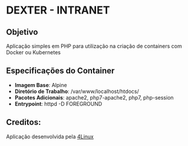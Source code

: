 DEXTER - INTRANET
=================

Objetivo
--------

Aplicação simples em PHP para utilização na criação de containers com Docker ou Kubernetes

Especificações do Container
---------------------------

* **Imagem Base**: Alpine
* **Diretório de Trabalho**: /var/www/localhost/htdocs/
* **Pacotes Adicionais**: apache2, php7-apache2, php7, php-session
* **Entrypoint**: httpd -D FOREGROUND

Creditos:
---------
Aplicação desenvolvida pela [4Linux](https://4linux.com.br)
